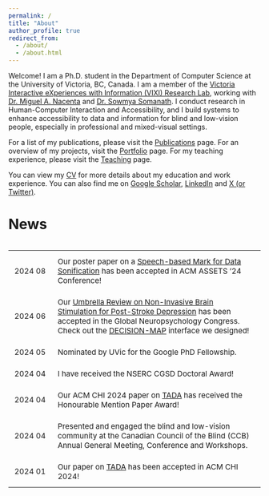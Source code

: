 ```yaml
---
permalink: /
title: "About"
author_profile: true
redirect_from: 
  - /about/
  - /about.html
---
```


Welcome! I am a Ph.D. student in the Department of Computer Science at the University of Victoria, BC, Canada. I am a member of the [Victoria Interactive eXperiences with Information (VIXI) Research Lab](https://vixi.cs.uvic.ca/), working with [Dr. Miguel A. Nacenta](https://nacenta.com/) and [Dr. Sowmya Somanath](https://vixi.cs.uvic.ca/people/sowmya-somanath-2020-06-18/). I conduct research in Human-Computer Interaction and Accessibility, and I build systems to enhance accessibility to data and information for blind and low-vision people, especially in professional and mixed-visual settings. 

<!-- I am also part of the [NSERC Visual and Automated Disease Analytics (VADA) Graduate Training Program](https://vada.cs.umanitoba.ca/profiles/yichun-zhao/), a collaborative program between the University of Manitoba and the University of Victoria. -->

For a list of my publications, please visit the [Publications](/publications/) page. For an overview of my projects, visit the [Portfolio](/portfolio/) page. For my teaching experience, please visit the [Teaching](/teaching/) page. 

You can view my [CV](/cv/) for more details about my education and work experience. You can also find me on [Google Scholar](https://scholar.google.ca/citations?user=sBdn2mgAAAAJ&hl=en), [LinkedIn](https://www.linkedin.com/in/yichunzhao/) and [X (or Twitter)](https://twitter.com/yichunzhao6).

# News

<div class="table-wrapper" markdown="block" style="overflow-x: scroll; overflow-y: scroll; font-size: 12px;" >

<style>
table {
  width: 100%;
  border-collapse: collapse;
}
table, th, td {
  border: none;
}
th, td {
  padding: 12px;
  text-align: left;
  font-size: 15px;
}
td:first-child {
  width: 12%;
  white-space: nowrap;
}
</style>

<table>
  <tr>
    <td>2024 08</td>
    <td>Our poster paper on a <a href="https://drive.google.com/file/d/1OizsCe5WYrPeciVy3WtUiISUuU0gZc78/view?usp=sharing">Speech-based Mark for Data Sonification</a> has been accepted in ACM ASSETS ’24 Conference!</td>
  </tr>
  <tr>
    <td>2024 06</td>
    <td>Our <a href="https://drive.google.com/file/d/1g1iWIP8TNs_11TL6bwc51_mjx3kGJf2N/view?usp=drive_link">Umbrella Review on Non-Invasive Brain Stimulation for Post-Stroke Depression</a> has been accepted in the Global Neuropsychology Congress. Check out the <a href="https://decision-map.com/">DECISION-MAP</a> interface we designed! </td>
  </tr>
  <tr>
    <td>2024 05</td>
    <td>Nominated by UVic for the Google PhD Fellowship.</td>
  </tr>
  <tr>
    <td>2024 04</td>
    <td>I have received the NSERC CGSD Doctoral Award!</td>
  </tr>
  <tr>
    <td>2024 04</td>
    <td>Our ACM CHI 2024 paper on <a href="https://drive.google.com/file/d/1JiLCtijPCQDKN9f1nI5O2WfQymKGgZQR/view?usp=drive_link">TADA</a> has received the Honourable Mention Paper Award!</td>
  </tr>
  <tr>
    <td>2024 04</td>
    <td>Presented and engaged the blind and low-vision community at the Canadian Council of the Blind (CCB) Annual General Meeting, Conference and Workshops.</td>
  </tr>
  <tr>
    <td>2024 01</td>
    <td>Our paper on <a href="https://drive.google.com/file/d/1JiLCtijPCQDKN9f1nI5O2WfQymKGgZQR/view?usp=drive_link">TADA</a> has been accepted in ACM CHI 2024!</td>
  </tr>
</table>


</div>


